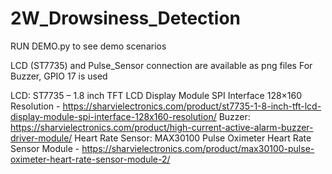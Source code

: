 # 2W_Drowsiness_Detection
RUN DEMO.py to see demo scenarios

LCD (ST7735) and Pulse_Sensor connection are available as png files
For Buzzer, GPIO 17 is used

LCD: ST7735 – 1.8 inch TFT LCD Display Module SPI Interface 128×160 Resolution - https://sharvielectronics.com/product/st7735-1-8-inch-tft-lcd-display-module-spi-interface-128x160-resolution/
Buzzer: https://sharvielectronics.com/product/high-current-active-alarm-buzzer-driver-module/
Heart Rate Sensor: MAX30100 Pulse Oximeter Heart Rate Sensor Module - https://sharvielectronics.com/product/max30100-pulse-oximeter-heart-rate-sensor-module-2/

